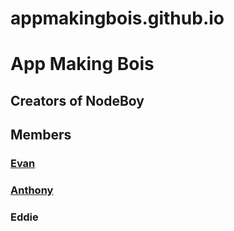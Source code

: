 # appmakingbois.github.io

# App Making Bois

## Creators of NodeBoy

<!-- Link to NodeBoy repo -->

## Members

### [Evan](https://github.com/evan3334)
### [Anthony](https://github.com/18fadly-anthony)
### Eddie

<!-- Link to Eddie's github account -->
